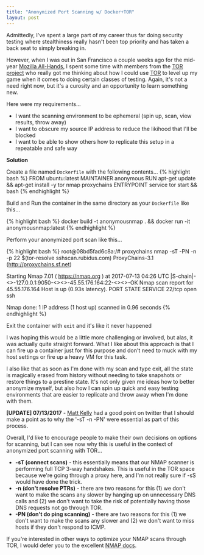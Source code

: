 ```yaml
---
title: "Anonymized Port Scanning w/ Docker+TOR"
layout: post
---
```


Admittedly, I've spent a large part of my career thus far doing security testing where stealthiness really hasn't been top priority and has taken a back seat to simply breaking in.

However, when I was out in San Francisco a couple weeks ago for the mid-year [Mozilla All-Hands](https://wiki.mozilla.org/All_Hands), I spent some time with members from the [TOR project](https://www.torproject.org/) who really got me thinking about how I could use [TOR](https://www.torproject.org/) to level up my game when it comes to doing certain classes of testing.  Again, it's not a need right now, but it's a curosity and an opportunity to learn something new.

Here were my requirements...

- I want the scanning environment to be ephemeral (spin up, scan, view results, throw away)
- I want to obscure my source IP address to reduce the likihood that I'll be blocked
- I want to be able to show others how to replicate this setup in a repeatable and safe way

**Solution**

Create a file named `Dockerfile` with the following contents...
{% highlight bash %}
FROM ubuntu:latest
MAINTAINER anonymous
RUN apt-get update && apt-get install -y tor nmap proxychains
ENTRYPOINT service tor start && bash
{% endhighlight %}

Build and Run the container in the same directory as your `Dockerfile` like this...

{% highlight bash %}
docker build -t anonymousnmap . && docker run -it anonymousnmap:latest
{% endhighlight %}

Perform your anonymized port scan like this...

{% highlight bash %}
root@08bd5fad6c8a:/# proxychains nmap -sT -PN -n -p 22 $(tor-resolve sshscan.rubidus.com)
ProxyChains-3.1 (http://proxychains.sf.net)

Starting Nmap 7.01 ( https://nmap.org ) at 2017-07-13 04:26 UTC
|S-chain|-<>-127.0.0.1:9050-<><>-45.55.176.164:22-<><>-OK
Nmap scan report for 45.55.176.164
Host is up (0.93s latency).
PORT   STATE SERVICE
22/tcp open  ssh

Nmap done: 1 IP address (1 host up) scanned in 0.96 seconds
{% endhighlight %}

Exit the container with `exit` and it's like it never happened

I was hoping this would be a little more challenging or involved, but alas, it was actually quite straight forward.  What I like about this approach is that I can fire up a container just for this purpose and don't need to muck with my host settings or fire up a heavy VM for this task.

I also like that as soon as I'm done with my scan and type exit, all the state is magically erased from history without needing to take snapshots or restore things to a prestine state.  It's not only given me ideas how to better anonymize myself, but also how I can spin up quick and easy testing environments that are easier to replicate and throw away when I'm done with them.

**[UPDATE] 07/13/2017** - [Matt Kelly](https://twitter.com/breakersall/status/885498096213479424) had a good point on twitter that I should make a point as to why the '-sT -n -PN' were essential as part of this process.

Overall, I'd like to encourage people to make their own decisions on options for scanning, but I can see now why this is useful in the context of anonymized port scanning with TOR...

- **-sT (connect scans)** - this essentially means that our NMAP scanner is performing full TCP 3-way handshakes.  This is useful in the TOR space because we're going through a proxy here, and I'm not really sure if -sS would have done the trick.
- **-n (don't resolve PTRs)** - there are two reasons for this (1) we don't want to make the scans any slower by hanging up on unnecessary DNS calls and (2) we don't want to take the risk of potentially having those DNS requests not go through TOR.
- **-PN (don't do ping scanning)** - there are two reasons for this (1) we don't want to make the scans  any slower  and (2) we don't want to miss hosts if they don't respond to ICMP.

If you're interested in other ways to optimize your NMAP scans through TOR, I would defer you to the excellent [NMAP docs](https://nmap.org/docs.html).
